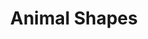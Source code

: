 ---
title: "Animal Shapes"
index:
  - animal-shapes
permalink: /spells/animal-shapes/
tags:
  - Spell
  - 8th Level
  - Transmutation
available_for:
  - Druid
level: "8th Level"
school: "Transmutation"
range: "30 ft"
comp:
  - V
  - S
duration: "24 Hours"
concentration: true
description: |
  Your magic turns others into beasts. Choose any number of willing creatures that you can see within range. You transform each target into the form of a Large or smaller beast with a challenge rating of 4 or lower. On subsequent turns, you can use your action to transform affected creatures into new forms.

  The transformation lasts for the duration for each target, or until the target drops to 0 hit points or dies. You can choose a different form for each target. A target's game statistics are replaced by the statistics of the chosen beast, though the target retains its alignment and Intelligence, Wisdom, and Charisma scores. The target assumes the hit points of its new form, and when it reverts to its normal form, it returns to the number of hit points it had before it transformed. If it reverts as a result of dropping to 0 hit points, any excess damage carries over to its normal form. As long as the excess damage doesn't reduce the creature's normal form to 0 hit points, it isn't knocked unconscious. The creature is limited in the actions it can perform by the nature of its new form, and it can't speak or cast spells.

  The target's gear melds into the new form. The target can't activate, wield, or otherwise benefit from any of its equipment.
excerpt: "Your magic turns others into beasts."
source: "Basic Rules"
---